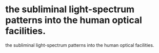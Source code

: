 # the subliminal light-spectrum patterns into the human optical facilities.

the subliminal light-spectrum patterns into the human optical facilities.